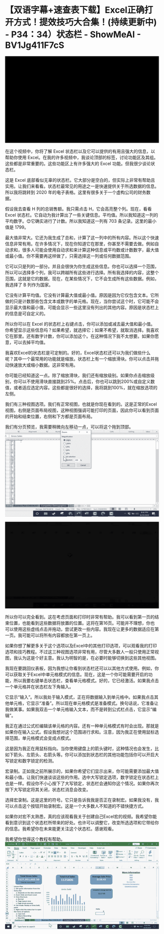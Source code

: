 # 【双语字幕+速查表下载】Excel正确打开方式！提效技巧大合集！(持续更新中) - P34：34）状态栏 - ShowMeAI - BV1Jg411F7cS

![](img/e840bfec950e10fdb2b48d044dd4fc36_0.png)

在这个视频中，你将了解 Excel 状态栏以及它可以提供的有用且强大的信息，以帮助你使用 Excel。在我的许多视频中，我谈论顶部的标签，讨论功能区及其组。这些都是非常重要的。这些功能区上有许多强大的 Excel 功能。但我很少谈论状态栏。

这是 Excel 底部看似无辜的状态栏。它大部分是空白的，但实际上非常有帮助且实用。让我们来看看。状态栏最常见的用途之一是快速提供关于所选数据的信息。所以我将跳转到 2020 年的电子表格。这里有很多关于一个虚构公司的财务数据。

假设我去查看 H 列的总销售额。我只需点击 H，它会高亮整个列。现在，看看 Excel 状态栏。它自动为我计算出了一些关键信息。平均值。所以我知道这一列的平均数字。😊它确实进行了计数。所以我知道这一列有 703 条记录。这里的最小值是 1799。

最大值非常大。它还为我生成了总和，计算了这一列中的所有内容。所以这个快速信息非常有用。在许多情况下，现在你知道它在那里，你甚至不需要去做。例如自动求和，很多人可能会使用自动求和来计算这种信息或平均数或计数数字，最大值或最小值。你不需要再这样做了，只需选择这一列或任何数据范围。

它可以只是列的一部分。并且会很快为你生成这些信息。你也可以选择一个范围，所以可以选择多个列，我可以跨越所有这些进行选择。所有我选择的内容，这整个范围，这就是它的数据。现在，在某些情况下，它不会生成所有这些数据。例如，我选择了 B 列作为国家。

它没有计算平均值。它没有计算最大值或最小值。原因是因为它仅包含文本。它所做的只是计数那些包含文本或数字的单元格。现在，当你尝试这个时，它可能不会显示最大值和最小值，可能会显示一些这里没有列出的其他内容。原因是状态栏上的信息是可自定义的。

所以你可以在 Excel 的状态栏上右键点击，你可以添加或减去最大值和最小值。你希望显示这些信息吗？如果希望，就选择它；如果不希望，就取消选择。我喜欢它在那里。还有数字计数，你可以添加这个。在这种情况下我不太想要。如果你愿意，可以去掉平均值。

我喜欢Excel的状态栏是可定制的。好的，Excel状态栏还可以为我们做些什么呢？其中一个最常用的功能就是缩放。状态栏上有一个缩放滑块。你可以点击并拖动快速放大或缩小数据。这非常有用。

你可能已经知道这一点。除了缩放滑块，我们还有缩放级别。如果你点击缩放级别，你可以不使用滑块直接跳到25%。点击后，你也可以跳到200%或自定义数值，或者适应选定内容。这些都是很好的选择，我将跳到100%，就在缩放选项的左侧。

我们有三种视图选项。我们有正常视图，也就是你现在看到的。这是正常的Excel视图，右侧是页面布局视图，这种视图强调可能打印的页面，因此你可以看到页面的开始和结束位置，右侧和下方都是页面布局。

我们有分页预览，我需要稍微向左移动一点，可以将这个拖到顶部。![](img/e840bfec950e10fdb2b48d044dd4fc36_2.png)

![](img/e840bfec950e10fdb2b48d044dd4fc36_3.png)

所以你可以完全看到。这在考虑页面和打印时非常有帮助。我可以看到第一页的结束位置，也能看到这些数据将放置的位置。这将在第16页。可能并不理想，你也可以使用这些虚线点击并拖动，尝试更改一些内容。我现在让更多的数据适应在第一页。我可能可以将所有内容都放在第一页上。

如果你想了解更多关于这个选项以及Excel中的其他打印选项，可以观看我的打印选项和技巧教程。不过这三种视图选项非常有用，尽管大多数人一般只使用正常视图，我认为这是个好主意。我认为明智的是，在必要时能够切换到这些其他视图。

我现在要跳回仪表板，因为我想让你看到状态栏还可以以其他方式使用。例如，你可以获取关于Excel中单元格模式的信息。现在，这是一个你可能需要开启的功能，所以我要右键单击状态栏，查看单元格模式。好的，它已经激活。如果我点击一个单元格并在状态栏左下角输入。

它显示“输入”。所以我处于输入模式，正在将数据输入到单元格中。如果我点击其他单元格，它显示“准备”。所以现在单元格模式是准备模式。换句话说，它准备让我做某事。如果我双击一个单元格输入文本，而不是转到公式栏点击，它显示“编辑”。

我正在通过公式栏编辑该单元格的内容。还有一种单元格模式有时会出现。那就是如果你在输入公式。假设我想对这个范围进行求和。注意，因为我正在使用鼠标选择范围，单元格模式会变成点模式。

这是因为我正在用鼠标指向。当你使用键盘上的箭头键时，这种情况也会发生，比如下箭头、左箭头、右箭头等。你可以添加到状态栏的其他功能包括你可以开启大写锁定和数字锁定的检测。

宏录制。正如我之前所展示的，如果你希望它们显示出来，你可能需要添加最大值和最小值。让我们快速谈谈这些的作用。选中大写锁定选项，数字锁定在状态栏上也是一样。假设你不小心按下了大写锁定，状态栏会通知你这个情况。如果你再次按下大写锁定将其关闭，状态栏消息会改变。

选择宏录制。这是这里的符号。它只是告诉我我是否正在录制宏。如果我没有，我可以点击这个按钮开始录制宏。这是一个大多数人不知道的不错快捷方式。

如果你对宏不太熟悉，真的应该观看我关于创建自己Excel宏的视频。我希望你能看到意识到这个状态栏所带来的好处。也许可以调整它，改变所选选项和它带给你的信息。我希望你在未来能更关注这个状态栏。感谢观看。

我希望你觉得这个教程有帮助。![](img/e840bfec950e10fdb2b48d044dd4fc36_5.png)
